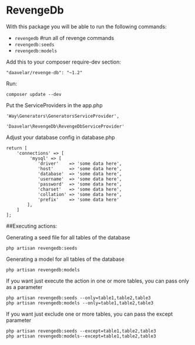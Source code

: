 # RevengeDb

With this package you will be able to run the following commands:

- `revengedb`  #run all of revenge commands
- `revengedb:seeds`
- `revengedb:models`

Add this to your composer require-dev section:

    "daavelar/revenge-db": "~1.2"
    
Run:   
 
    composer update --dev

Put the ServiceProviders in the app.php

    'Way\Generators\GeneratorsServiceProvider',
<!-- 'Xethron\MigrationsGenerator\MigrationsGeneratorServiceProvider', -->
    'Daavelar\RevengeDb\RevengeDbServiceProvider'
    
Adjust your database config in database.php

    return [
        'connections' => [
             'mysql' => [
                'driver'    => 'some data here',
                'host'      => 'some data here',
                'database'  => 'some data here',
                'username'  => 'some data here',
                'password'  => 'some data here',
                'charset'   => 'some data here',
                'collation' => 'some data here',
                'prefix'    => 'some data here'
            ],
        ]
    ];
        
##Executing actions: 

<!-- Generating a migration file for all tables of the database -->
    
<!-- php artisan revengedb:migrations -->
    
Generating a seed file for all tables of the database
    
    php artisan revengedb:seeds
    
Generating a model for all tables of the database    
    
    php artisan revengedb:models
    
If you want just execute the action in one or more tables, you can pass only as a parameter
    
<!-- php artisan revengedb:migrations --only=table1,table2,table3 -->
    php artisan revengedb:seeds --only=table1,table2,table3
    php artisan revengedb:models --only=table1,table2,table3    
    
If you want just exclude one or more tables, you can pass the except parameter
    
<!-- php artisan revengedb:migrations --except=table1,table2,table3 -->
    php artisan revengedb:seeds --except=table1,table2,table3
    php artisan revengedb:models--except=table1,table2,table3
    
